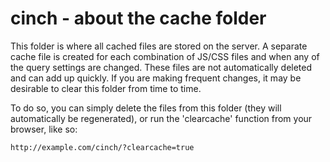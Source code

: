 cinch - about the cache folder
==============================


This folder is where all cached files are stored on the server. A separate cache file is created for each combination of JS/CSS files and when any of the query settings are changed. These files are not automatically deleted and can add up quickly. If you are making frequent changes, it may be desirable to clear this folder from time to time. 

To do so, you can simply delete the files from this folder (they will automatically be regenerated), or run the 'clearcache' function from your browser, like so:


	http://example.com/cinch/?clearcache=true